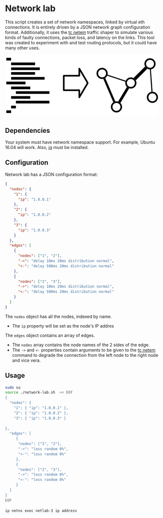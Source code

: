 # Network lab

This script creates a set of network namespaces, linked by virtual eth connections. It is entirely driven by a JSON network graph configuration format. Additionally, it uses the [tc netem](http://man7.org/linux/man-pages/man8/tc-netem.8.html) traffic shaper to simulate various kinds of faulty connections, packet loss, and latency on the links. This tool was created to experiment with and test routing protocols, but it could have many other uses.

![JSON to network diagram](/network-lab.png)

## Dependencies

Your system must have network namespace support. For example, Ubuntu 16.04 will work. Also, [jq](https://stedolan.github.io/jq/) must be installed.

## Configuration

Network lab has a JSON configuration format:

```json
{
  "nodes": {
    "1": {
      "ip": "1.0.0.1"
    },
    "2": {
      "ip": "1.0.0.2"
    },
    "3": {
      "ip": "1.0.0.3"
    }
  },
  "edges": [
    {
      "nodes": ["1", "2"],
      "->": "delay 10ms 20ms distribution normal",
      "<-": "delay 500ms 20ms distribution normal"
    },
    {
      "nodes": ["2", "3"],
      "->": "delay 10ms 20ms distribution normal",
      "<-": "delay 500ms 20ms distribution normal"
    }
  ]
}
```

The `nodes` object has all the nodes, indexed by name.

* The `ip` property will be set as the node's IP addres

The `edges` object contains an array of edges.

* The `nodes` array contains the node names of the 2 sides of the edge.
* The `->` and `<-` properties contain arguments to be given to the [tc netem](http://man7.org/linux/man-pages/man8/tc-netem.8.html) command to degrade the connection from the left node to the right node and vice vera.

## Usage

```bash
sudo su
source ./network-lab.sh  << EOF
{
  "nodes": {
    "1": { "ip": "1.0.0.1" },
    "2": { "ip": "1.0.0.2" },
    "3": { "ip": "1.0.0.3" }  

},
  "edges": [
     {
      "nodes": ["1", "2"],
      "->": "loss random 0%",
      "<-": "loss random 0%"
     },
     {
      "nodes": ["2", "3"],
      "->": "loss random 0%",
      "<-": "loss random 0%"
     }
  ]
}
EOF

ip netns exec netlab-3 ip address
```

